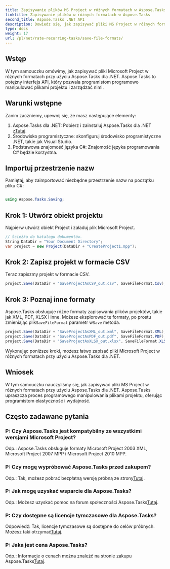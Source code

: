 ```yaml
---
title: Zapisywanie plików MS Project w różnych formatach w Aspose.Tasks
linktitle: Zapisywanie plików w różnych formatach w Aspose.Tasks
second_title: Aspose.Tasks .NET API
description: Dowiedz się, jak zapisywać pliki MS Project w różnych formatach przy użyciu Aspose.Tasks dla .NET. Proste kroki do skutecznego zarządzania projektami.
type: docs
weight: 17
url: /pl/net/rate-recurring-tasks/save-file-formats/
---
```

## Wstęp
W tym samouczku omówimy, jak zapisywać pliki Microsoft Project w różnych formatach przy użyciu Aspose.Tasks dla .NET. Aspose.Tasks to potężny interfejs API, który pozwala programistom programowo manipulować plikami projektu i zarządzać nimi.
## Warunki wstępne
Zanim zaczniemy, upewnij się, że masz następujące elementy:
1.  Aspose.Tasks dla .NET: Pobierz i zainstaluj Aspose.Tasks dla .NET z[Tutaj](https://releases.aspose.com/tasks/net/).
2. Środowisko programistyczne: skonfiguruj środowisko programistyczne .NET, takie jak Visual Studio.
3. Podstawowa znajomość języka C#: Znajomość języka programowania C# będzie korzystna.

## Importuj przestrzenie nazw
Pamiętaj, aby zaimportować niezbędne przestrzenie nazw na początku pliku C#:
```csharp

using Aspose.Tasks.Saving;
```
## Krok 1: Utwórz obiekt projektu
Najpierw utwórz obiekt Project i załaduj plik Microsoft Project.
```csharp
// Ścieżka do katalogu dokumentów.
String DataDir = "Your Document Directory";
var project = new Project(DataDir + "CreateProject1.mpp");
```
## Krok 2: Zapisz projekt w formacie CSV
Teraz zapiszmy projekt w formacie CSV. 
```csharp
project.Save(DataDir + "SaveProjectAsCSV_out.csv", SaveFileFormat.Csv);
```
## Krok 3: Poznaj inne formaty
 Aspose.Tasks obsługuje różne formaty zapisywania plików projektów, takie jak XML, PDF, XLSX i inne. Możesz eksplorować te formaty, po prostu zmieniając plik`SaveFileFormat` parametr w`Save` metoda.
```csharp
project.Save(DataDir + "SaveProjectAsXML_out.xml", SaveFileFormat.XML);
project.Save(DataDir + "SaveProjectAsPDF_out.pdf", SaveFileFormat.PDF);
project.Save(DataDir + "SaveProjectAsXLSX_out.xlsx", SaveFileFormat.XLSX);
```
Wykonując poniższe kroki, możesz łatwo zapisać pliki Microsoft Project w różnych formatach przy użyciu Aspose.Tasks dla .NET.

## Wniosek
W tym samouczku nauczyliśmy się, jak zapisywać pliki MS Project w różnych formatach przy użyciu Aspose.Tasks dla .NET. Aspose.Tasks upraszcza proces programowego manipulowania plikami projektu, oferując programistom elastyczność i wydajność.
## Często zadawane pytania
### P: Czy Aspose.Tasks jest kompatybilny ze wszystkimi wersjami Microsoft Project?
Odp.: Aspose.Tasks obsługuje formaty Microsoft Project 2003 XML, Microsoft Project 2007 MPP i Microsoft Project 2010 MPP.
### P: Czy mogę wypróbować Aspose.Tasks przed zakupem?
 Odp.: Tak, możesz pobrać bezpłatną wersję próbną ze strony[Tutaj](https://releases.aspose.com/).
### P: Jak mogę uzyskać wsparcie dla Aspose.Tasks?
Odp.: Możesz uzyskać pomoc na forum społeczności Aspose.Tasks[Tutaj](https://forum.aspose.com/c/tasks/15).
### P: Czy dostępne są licencje tymczasowe dla Aspose.Tasks?
 Odpowiedź: Tak, licencje tymczasowe są dostępne do celów próbnych. Możesz taki otrzymać[Tutaj](https://purchase.aspose.com/temporary-license/).
### P: Jaka jest cena Aspose.Tasks?
 Odp.: Informacje o cenach można znaleźć na stronie zakupu Aspose.Tasks[Tutaj](https://purchase.aspose.com/buy).